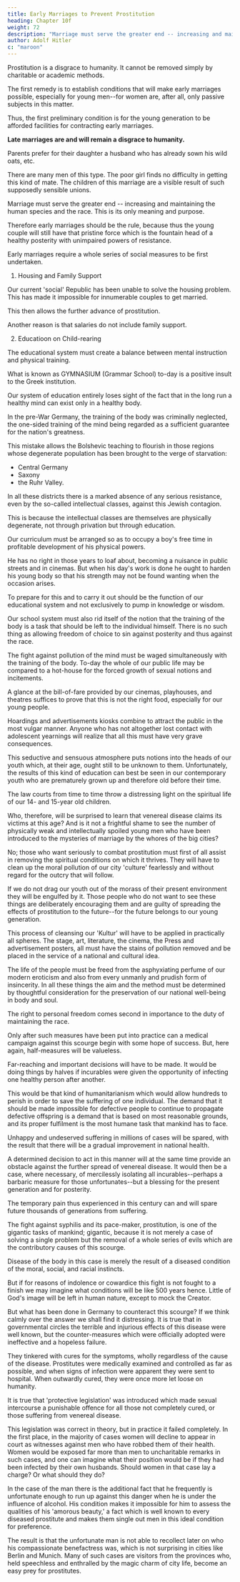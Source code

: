 ```yaml
---
title: Early Marriages to Prevent Prostitution
heading: Chapter 10f
weight: 72
description: "Marriage must serve the greater end -- increasing and maintaining the human species and the race"
author: Adolf Hitler
c: "maroon"
---
```



Prostitution is a disgrace to humanity. It cannot be removed simply by charitable or academic methods.

The first remedy is to establish conditions that will make early marriages possible, especially for young men--for women are, after all, only passive subjects in this matter.

Thus, the first preliminary condition is for the young generation to be afforded facilities for contracting early marriages. 

**Late marriages are and will remain a disgrace to humanity.**


<!-- Its restriction and final extermination presupposes the removal of a whole series of contributory circumstances.  -->

<!-- An illustration of the extent to which people have so often been led astray nowadays is
afforded by the fact that not infrequently one hears mothers in so-called 'better' circles
openly expressing their satisfaction at having found as a -->

Parents prefer for their daughter a husband who has already sown his wild oats, etc. 

There are many men of this type. The poor girl finds no difficulty in getting this kind of mate. The children of this marriage are a visible result of such supposedly sensible unions.

<!-- When one realizes, apart from this, that every possible effort is being made to hinder the process of procreation and that Nature is being wilfully cheated of her rights, there remains really only one question: Why is such an institution as marriage still in
existence, and what are its functions? 

Is it really nothing better than prostitution? Does our duty to posterity no longer play any part? Or do people not realize the nature of the
curse they are inflicting on themselves and their offspring by such criminally foolish
neglect of one of the primary laws of Nature? 
This is how civilized nations degenerate
and gradually perish. -->

Marriage must serve the greater end -- increasing and maintaining the human species and the race. This is its only meaning and purpose.

<!-- This being admitted, then it is clear that the institution of marriage must be judged by the manner in which its allotted function is fulfilled.  -->

Therefore early marriages should be the rule, because thus the young couple will still have that pristine force which is the fountain head of a healthy posterity with unimpaired powers of resistance. 

Early marriages require a whole series of social measures to be first undertaken.

<!--  without which early marriages cannot be even thought of. In other words, a solution of this question, which seems a small problem in itself, cannot be
brought about without adopting radical measures to alter the social background. The
importance of such measures ought to be studied and properly estimated, especially at
a time when the so-called  -->

1. Housing and Family Support

Our current 'social' Republic has been unable to solve the housing problem. This has made it impossible for innumerable couples to get married. 

This then allows the further advance of prostitution.

Another reason is that salaries do not include family support. 

<!-- Prostitution, therefore, can only be really seriously tackled if, by means
of a radical social reform, early marriage is made easier than hitherto. This is the first
preliminary necessity for the solution of this problem. -->

2. Educatioon on Child-rearing

<!-- Secondly, a whole series of false notions must be eradicated from our system of
bringing up and educating children--things which hitherto no one seems to have
worried about. In our present educational system a balance will have to be established,
first and foremost, -->

The educational system must create a balance between mental instruction and physical training.

What is known as GYMNASIUM (Grammar School) to-day is a positive insult to the Greek institution. 

Our system of education entirely loses sight of the fact that in the long run a healthy mind can exist only in a healthy body.

<!-- This statement, with few exceptions, applies particularly to the broad masses of the nation. -->

In the pre-War Germany, the training of the body was criminally neglected, the one-sided training of the mind being regarded as a sufficient guarantee for the nation's greatness. 

This mistake allows the Bolshevic teaching to flourish in those regions whose degenerate population has been brought to the verge of starvation:
- Central Germany
- Saxony
- the Ruhr Valley. 

In all these districts there is a marked absence of any serious resistance, even by the so-called intellectual classes, against this Jewish
contagion. 

This is because the intellectual classes are themselves are physically degenerate, not through privation but through education. 

<!-- The exclusive
intellectualism of the education in vogue among our upper classes makes them unfit for
life's struggle at an epoch in which physical force and not mind is the dominating
factor. Thus they are neither capable of maintaining themselves nor of making their
way in life. In nearly every case physical disability is the forerunner of personal
cowardice. -->

<!-- The extravagant emphasis laid on purely intellectual education and the consequent
neglect of physical training must necessarily lead to sexual thoughts in early youth.
Those boys whose constitutions have been trained and hardened by sports and
gymnastics are less prone to sexual indulgence than those stay-at-homes who have been
fed exclusively with mental pabulum. Sound methods of education cannot, however,
afford to disregard this, and we must not forget that the expectations of a healthy young
man from a woman will differ from those of a weakling who has been prematurely
corrupted. -->

Our curriculum must be arranged so as to occupy a boy's free time in profitable development of his physical powers. 

He has no right in those years to loaf about, becoming a nuisance in public streets and in cinemas. But when his day's work is done he ought to harden his young body so that his strength may not be found wanting when the occasion arises. 

To prepare for this and to carry it out should be the function of our educational system and not exclusively to pump in knowledge or wisdom. 

Our school system must also rid itself of the notion that the training of the body is a task that should be left to the individual himself. There is no such thing as allowing freedom of choice to sin against posterity and thus against the race.

The fight against pollution of the mind must be waged simultaneously with the training of the body. To-day the whole of our public life may be compared to a hot-house for the forced growth of sexual notions and incitements. 

A glance at the bill-of-fare provided by our cinemas, playhouses, and theatres suffices to prove that this is not the right food,
especially for our young people. 

Hoardings and advertisements kiosks combine to attract the public in the most vulgar manner. Anyone who has not altogether lost
contact with adolescent yearnings will realize that all this must have very grave
consequences. 

This seductive and sensuous atmosphere puts notions into the heads of our youth which, at their age, ought still to be unknown to them. Unfortunately, the results of this kind of education can best be seen in our contemporary youth who are prematurely grown up and therefore old before their time. 

The law courts from time to time throw a distressing light on the spiritual life of our 14- and 15-year old children.

Who, therefore, will be surprised to learn that venereal disease claims its victims at this age? And is it not a frightful shame to see the number of physically weak and intellectually spoiled young men who have been introduced to the mysteries of marriage by the whores of the big cities?

No; those who want seriously to combat prostitution must first of all assist in removing the spiritual conditions on which it thrives. They will have to clean up the moral pollution of our city 'culture' fearlessly and without regard for the outcry that will follow. 

If we do not drag our youth out of the morass of their present environment they will be engulfed by it. Those people who do not want to see these things are deliberately encouraging them and are guilty of spreading the effects of prostitution to the future--for the future belongs to our young generation. 

This process of cleansing our 'Kultur' will have to be applied in practically all spheres. The stage, art, literature, the cinema, the Press and advertisement posters, all must have the stains of pollution removed and be placed in the service of a national and cultural idea. 

The life of the people must be freed from the asphyxiating perfume of our modern eroticism and also from every unmanly and prudish form of insincerity. In all these things the aim and the method must be determined by thoughtful consideration for the preservation of our
national well-being in body and soul. 

The right to personal freedom comes second in importance to the duty of maintaining the race.

Only after such measures have been put into practice can a medical campaign against this scourge begin with some hope of success. But, here again, half-measures will be valueless. 

Far-reaching and important decisions will have to be made. It would be doing things by halves if incurables were given the opportunity of infecting one healthy person after another. 

This would be that kind of humanitarianism which would allow hundreds to perish in order to save the suffering of one individual. The demand that it should be made impossible for defective people to continue to propagate defective offspring is a demand that is based on most reasonable grounds, and its proper fulfilment is the most humane task that mankind has to face. 

Unhappy and undeserved suffering in millions of cases will be spared, with the result that there will be a gradual improvement in national health. 

A determined decision to act in this manner will at the same time provide an obstacle against the further spread of venereal disease. It would
then be a case, where necessary, of mercilessly isolating all incurables--perhaps a barbaric measure for those unfortunates--but a blessing for the present generation and for posterity. 

The temporary pain thus experienced in this century can and will spare future thousands of generations from suffering.

The fight against syphilis and its pace-maker, prostitution, is one of the gigantic tasks of mankind; gigantic, because it is not merely a case of solving a single problem but the removal of a whole series of evils which are the contributory causes of this scourge. 

Disease of the body in this case is merely the result of a diseased condition of the moral, social, and racial instincts.

But if for reasons of indolence or cowardice this fight is not fought to a finish we may imagine what conditions will be like 500 years hence. Little of God's image will be left in human nature, except to mock the Creator.

But what has been done in Germany to counteract this scourge? If we think calmly over the answer we shall find it distressing. It is true that in governmental circles the terrible and injurious effects of this disease were well known, but the counter-measures which were officially adopted were ineffective and a hopeless failure. 

They tinkered with cures for the symptoms, wholly regardless of the cause of the disease. Prostitutes were medically examined and controlled as far as possible, and when signs of infection were apparent they were sent to hospital. When outwardly cured, they were once more let
loose on humanity.

It is true that 'protective legislation' was introduced which made sexual intercourse a punishable offence for all those not completely cured, or those suffering from venereal disease. 

This legislation was correct in theory, but in practice it failed completely. In the first place, in the majority of cases women will decline to appear in court as witnesses against men who have robbed them of their health. Women would be exposed far more than men to uncharitable remarks in such cases, and one can imagine what their position would be if they had been infected by their own husbands. Should women in
that case lay a charge? Or what should they do?

In the case of the man there is the additional fact that he frequently is unfortunate enough to run up against this danger when he is under the influence of alcohol. His condition makes it impossible for him to assess the qualities of his 'amorous beauty,' a fact which is well known to every diseased prostitute and makes them single out men in this ideal condition for preference. 

The result is that the unfortunate man is not able to recollect later on who his compassionate benefactress was, which is not surprising in cities like Berlin and Munich. Many of such cases are visitors from the provinces who, held speechless and enthralled by the magic charm of city life, become an easy prey for prostitutes.

<!-- In the final analysis who is able to say whether he has been infected or not?
Are there not innumerable cases on record where an apparently cured person has a
relapse and does untold harm without knowing it?
Therefore in practice the results of these legislative measures are negative. The same
applies to the control of prostitution, and, finally, even medical treatment and cure are
nowadays unsafe and doubtful. One thing only is certain. The scourge has spread 
further and further in spite of all measures, and this alone suffices definitely to stamp
and substantiate their inefficiency. -->

<!-- Everything else that was undertaken was just as inefficient as it was absurd. The
spiritual prostitution of the people was neither arrested nor was anything whatsoever
undertaken in this direction.
Those, however, who do not regard this subject as a serious one would do well to
examine the statistical data of the spread of this disease, study its growth in the last
century and contemplate the possibilities of its further development. The ordinary
observer, unless he were particularly stupid, would experience a cold shudder if the
position were made clear to him.

The half-hearted and wavering attitude adopted in pre-War Germany towards this
iniquitous condition can assuredly be taken as a visible sign of national decay. When
the courage to fight for one's own health is no longer in evidence, then the right to live
in this world of struggle also ceases. -->

